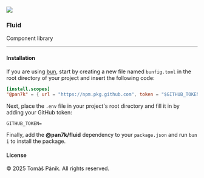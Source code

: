 <br>
<img src="https://github.com/pan7k/fluid/blob/main/docs/fluid.svg" />

### Fluid

Component library

---

#### Installation

If you are using [bun](https://bun.sh), start by creating a new file named `bunfig.toml` in the root directory of your project and insert the following code:

```toml
[install.scopes]
"@pan7k" = { url = "https://npm.pkg.github.com", token = "$GITHUB_TOKEN" }
```

Next, place the `.env` file in your project's root directory and fill it in by adding your GitHub token:

```
GITHUB_TOKEN=
```

Finally, add the **@pan7k/fluid** dependency to your `package.json` and run `bun i` to install the package.

#### License

© 2025 Tomáš Pánik. All rights reserved.<br>
